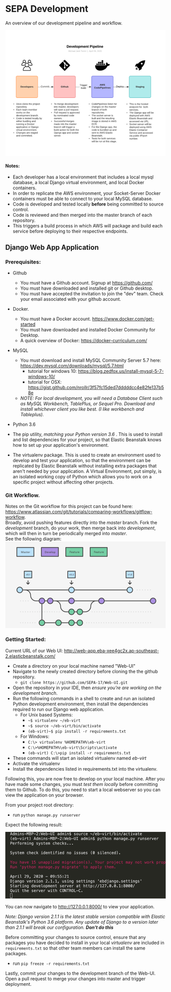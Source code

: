 # SEPA Development

An overview of our development pipeline and workflow. 


![Development Workflow](readme-resources/dev-workflow.png?raw=true "Dev Workflow")

#### Notes: 
* Each developer has a local environment that includes a local mysql database, a local Django virtual environment, and local Docker containers. 
* In order to replicate the AWS environment, your Socket-Server Docker containers must be able to connect to your local MySQL database. 
* Code is developed and tested locally **before** being committed to source control. 
* Code is reviewed and then merged into the master branch of each repository. 
* This triggers a build process in which AWS will package and build each service before deploying to their respective endpoints. 

## Django Web App Application 

### Prerequisites: 

* Github
    * You must have a Github account. Signup at <https://github.com/>
    * You must have downloaded and installed git or Github desktop.
    * You must have accepted the invitation to join the "dev" team. 
      Check your email associated with your github account.
* Docker. 
  * You must have a Docker account. <https://www.docker.com/get-started>
  * You must have downloaded and installed Docker Community for Desktop. 
  * A quick overview of Docker: <https://docker-curriculum.com/>

* MySQL
    * You must download and install MySQL Community Server 5.7 here: <https://dev.mysql.com/downloads/mysql/5.7.html>
        * tutorial for windows 10: <https://blog.zedfox.us/install-mysql-5-7-windows-10/>
	   * tutorial for OSX: <https://gist.github.com/nrollr/3f57fc15ded7dddddcc4e82fe137b58e>
  * *NOTE: For local development, you will need a Database Client such as MySQL Workbench, TablePlus, or Sequel Pro. Download and install whichever client you like best. (I like workbench and Tableplus).*

* Python 3.6
 
* The pip utility, *matching your Python version 3.6* . This is used to install and list dependencies for your project, so that Elastic Beanstalk knows how to set up your application's environment.
* The virtualenv package. This is used to create an environment used to develop and test your application, so that the environment can be replicated by Elastic Beanstalk without installing extra packages that aren't needed by your application. A Virtual Environment, put simply, is an isolated working copy of Python which
allows you to work on a specific project without affecting other projects.

### Git Workflow. 
Notes on the Git workflow for this project can be found here: <https://www.atlassian.com/git/tutorials/comparing-workflows/gitflow-workflow>.   
Broadly, avoid pushing features directly into the *master* branch. Fork the *development* branch, do your work, then merge back into *development*, which will then in turn be periodically merged into *master*.   
See the following diagram: 
![Git Workflow](readme-resources/git.png?raw=true "git")

### Getting Started: 

Current URL of our Web UI: <http://web-app.eba-xee4gc2x.ap-southeast-2.elasticbeanstalk.com/>

* Create a directory on your local machine named "Web-UI"
* Navigate to the newly created directory before cloning the the github repository. 
    * `git clone https://github.com/SEPA-17/Web-UI.git`
* Open the repository in your IDE, then *ensure you're are working on the development branch*.
* Run the following commands in a shell to create and run an isolated Python development environment, then install the dependencies required to run our Django web application.
    * For Unix based Systems: 
      * `~$ virtualenv ~/eb-virt`
      * `~$ source ~/eb-virt/bin/activate`
      * `(eb-virt)~$ pip install -r requirements.txt`
    * For Windows: 
      * `C:\> virtualenv %HOMEPATH%\eb-virt`
      * `C:\>%HOMEPATH%\eb-virt\Scripts\activate `
      * `(eb-virt) C:\>pip install -r requirements.txt`
* These commands will start an isolated virtualenv named *eb-virt*
* Activate the virtualenv
* Install the dependencies listed in requirements.txt into the virtualenv. 

Following this, you are now free to develop on your local machine.
After you have made some changes, you must *test them locally* before committing them to Github. To do this, you need to start a local webserver so you can view the application on your browser. 

From your project root directory: 

* run `python manage.py runserver`

Expect the following result:

![Local Server](readme-resources/localserver.png?raw=true "Local Server")


You can now navigate to <http://127.0.0.1:8000/> to view your application. 

*Note: Django version 2.1.1 is the latest stable version compatible with Elastic Beanstalk's Python 3.6 platform. Any update of Django to a version later than 2.1.1 will break our configuration. **Don't do this***

Before committing your changes to source control, ensure that any packages you have decided to install in your local *virtualenv* are included in `requirements.txt` so that other team members can install the same packages. 
* run `pip freeze -r requirements.txt`

Lastly, commit your changes to the development branch of the Web-UI. 
Open a pull request to merge your changes into master and trigger deployment. 

